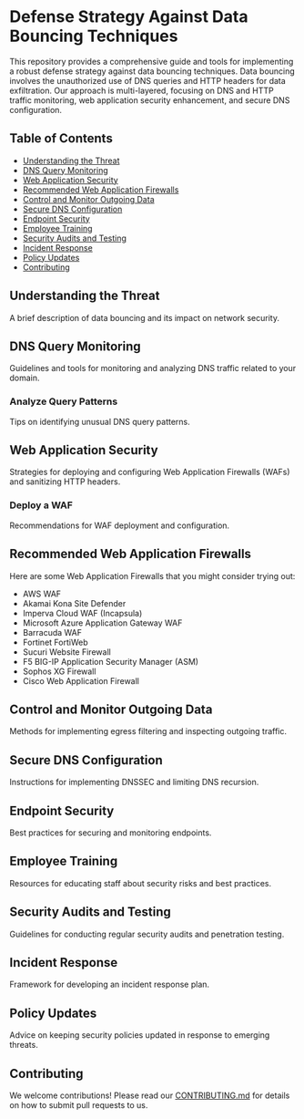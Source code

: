 # Defense Strategy Against Data Bouncing Techniques

This repository provides a comprehensive guide and tools for implementing a robust defense strategy against data bouncing techniques. Data bouncing involves the unauthorized use of DNS queries and HTTP headers for data exfiltration. Our approach is multi-layered, focusing on DNS and HTTP traffic monitoring, web application security enhancement, and secure DNS configuration.

## Table of Contents
- [Understanding the Threat](#understanding-the-threat)
- [DNS Query Monitoring](#dns-query-monitoring)
- [Web Application Security](#web-application-security)
- [Recommended Web Application Firewalls](#recommended-web-application-firewalls)
- [Control and Monitor Outgoing Data](#control-and-monitor-outgoing-data)
- [Secure DNS Configuration](#secure-dns-configuration)
- [Endpoint Security](#endpoint-security)
- [Employee Training](#employee-training)
- [Security Audits and Testing](#security-audits-and-testing)
- [Incident Response](#incident-response)
- [Policy Updates](#policy-updates)
- [Contributing](#contributing)

## Understanding the Threat
A brief description of data bouncing and its impact on network security.

## DNS Query Monitoring
Guidelines and tools for monitoring and analyzing DNS traffic related to your domain.

### Analyze Query Patterns
Tips on identifying unusual DNS query patterns.

## Web Application Security
Strategies for deploying and configuring Web Application Firewalls (WAFs) and sanitizing HTTP headers.

### Deploy a WAF
Recommendations for WAF deployment and configuration.

## Recommended Web Application Firewalls
Here are some Web Application Firewalls that you might consider trying out:
- AWS WAF
- Akamai Kona Site Defender
- Imperva Cloud WAF (Incapsula)
- Microsoft Azure Application Gateway WAF
- Barracuda WAF
- Fortinet FortiWeb
- Sucuri Website Firewall
- F5 BIG-IP Application Security Manager (ASM)
- Sophos XG Firewall
- Cisco Web Application Firewall

## Control and Monitor Outgoing Data
Methods for implementing egress filtering and inspecting outgoing traffic.

## Secure DNS Configuration
Instructions for implementing DNSSEC and limiting DNS recursion.

## Endpoint Security
Best practices for securing and monitoring endpoints.

## Employee Training
Resources for educating staff about security risks and best practices.

## Security Audits and Testing
Guidelines for conducting regular security audits and penetration testing.

## Incident Response
Framework for developing an incident response plan.

## Policy Updates
Advice on keeping security policies updated in response to emerging threats.

## Contributing
We welcome contributions! Please read our [CONTRIBUTING.md](CONTRIBUTING.md) for details on how to submit pull requests to us.
